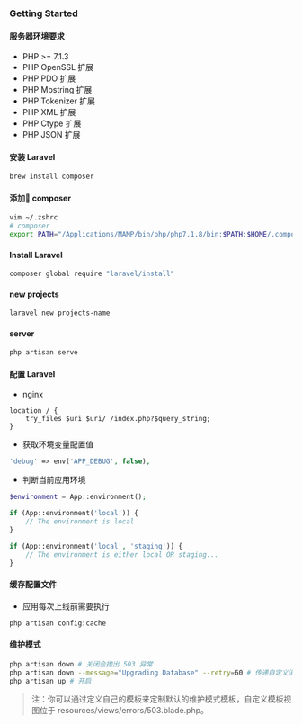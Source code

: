 ### Getting Started

#### 服务器环境要求
+ PHP >= 7.1.3
+ PHP OpenSSL 扩展
+ PHP PDO 扩展
+ PHP Mbstring 扩展
+ PHP Tokenizer 扩展
+ PHP XML 扩展
+ PHP Ctype 扩展
+ PHP JSON 扩展

#### 安装 Laravel
```bash
brew install composer
```

#### 添加 composer
```bash
vim ~/.zshrc
# composer
export PATH="/Applications/MAMP/bin/php/php7.1.8/bin:$PATH:$HOME/.composer/vendor/bin/:$PATH"
```

#### Install Laravel 
```bash
composer global require "laravel/install"
```

#### new projects
```bash 
laravel new projects-name
```

#### server
```bash 
php artisan serve
```

#### 配置 Laravel

+ nginx
```nginx
location / {
    try_files $uri $uri/ /index.php?$query_string;
}
```

+ 获取环境变量配置值
```php
'debug' => env('APP_DEBUG', false),
```

+ 判断当前应用环境
```php
$environment = App::environment();

if (App::environment('local')) {
    // The environment is local
}

if (App::environment('local', 'staging')) {
    // The environment is either local OR staging...
}
```

#### 缓存配置文件

+ 应用每次上线前需要执行
```bash
php artisan config:cache
```

#### 维护模式
```bash
php artisan down # 关闭会抛出 503 异常 
php artisan down --message="Upgrading Database" --retry=60 # 传递自定义消息
php artisan up # 开启
```
> 注：你可以通过定义自己的模板来定制默认的维护模式模板，自定义模板视图位于 resources/views/errors/503.blade.php。

